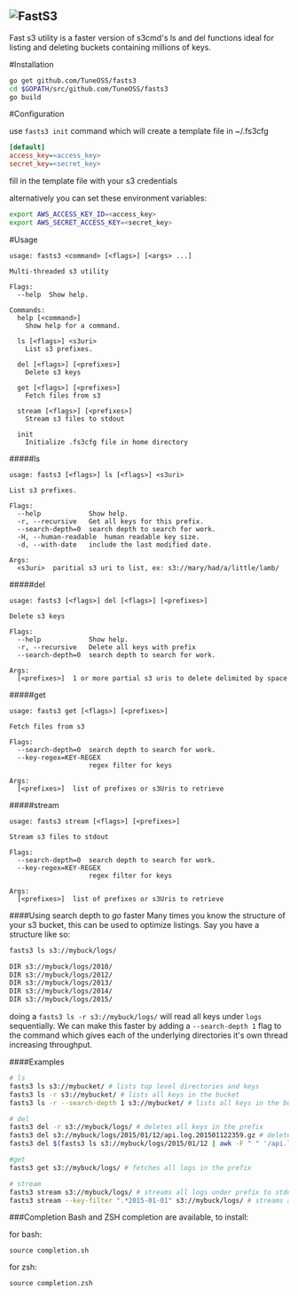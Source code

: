 ![FastS3](http://i.imgur.com/A42azaA.png)
---

Fast s3 utility is a faster version of s3cmd's ls and del functions ideal for listing and deleting buckets containing millions of keys.

#Installation

```bash
go get github.com/TuneOSS/fasts3
cd $GOPATH/src/github.com/TuneOSS/fasts3
go build
```

#Configuration

use `fasts3 init` command  which will create a template file in ~/.fs3cfg

```ini
[default]
access_key=<access_key>
secret_key=<secret_key>
```

fill in the template file with your s3 credentials

alternatively you can set these environment variables:
```bash
export AWS_ACCESS_KEY_ID=<access_key>
export AWS_SECRET_ACCESS_KEY=<secret_key>
```

#Usage

```
usage: fasts3 <command> [<flags>] [<args> ...]

Multi-threaded s3 utility

Flags:
  --help  Show help.

Commands:
  help [<command>]
    Show help for a command.

  ls [<flags>] <s3uri>
    List s3 prefixes.

  del [<flags>] [<prefixes>]
    Delete s3 keys

  get [<flags>] [<prefixes>]
    Fetch files from s3

  stream [<flags>] [<prefixes>]
    Stream s3 files to stdout

  init
    Initialize .fs3cfg file in home directory

```

#####ls
```
usage: fasts3 [<flags>] ls [<flags>] <s3uri>

List s3 prefixes.

Flags:
  --help            Show help.
  -r, --recursive   Get all keys for this prefix.
  --search-depth=0  search depth to search for work.
  -H, --human-readable  human readable key size.
  -d, --with-date   include the last modified date.

Args:
  <s3uri>  paritial s3 uri to list, ex: s3://mary/had/a/little/lamb/

```

#####del
```
usage: fasts3 [<flags>] del [<flags>] [<prefixes>]

Delete s3 keys

Flags:
  --help            Show help.
  -r, --recursive   Delete all keys with prefix
  --search-depth=0  search depth to search for work.

Args:
  [<prefixes>]  1 or more partial s3 uris to delete delimited by space

```

#####get
```
usage: fasts3 get [<flags>] [<prefixes>]

Fetch files from s3

Flags:
  --search-depth=0  search depth to search for work.
  --key-regex=KEY-REGEX
                    regex filter for keys

Args:
  [<prefixes>]  list of prefixes or s3Uris to retrieve
```

#####stream
```
usage: fasts3 stream [<flags>] [<prefixes>]

Stream s3 files to stdout

Flags:
  --search-depth=0  search depth to search for work.
  --key-regex=KEY-REGEX
                    regex filter for keys

Args:
  [<prefixes>]  list of prefixes or s3Uris to retrieve
```

####Using search depth to *go* faster
Many times you know the structure of your s3 bucket, this can be used to optimize listings. Say you have a structure like so:
```bash
fasts3 ls s3://mybuck/logs/

DIR s3://mybuck/logs/2010/
DIR s3://mybuck/logs/2012/
DIR s3://mybuck/logs/2013/
DIR s3://mybuck/logs/2014/
DIR s3://mybuck/logs/2015/
```

doing a `fasts3 ls -r s3://mybuck/logs/` will read all keys under `logs` sequentially. We can make this faster by adding a `--search-depth 1` flag to the command which gives each of the underlying directories it's own thread increasing throughput.

####Examples
```bash
# ls
fasts3 ls s3://mybucket/ # lists top level directories and keys
fasts3 ls -r s3://mybucket/ # lists all keys in the bucket
fasts3 ls -r --search-depth 1 s3://mybucket/ # lists all keys in the bucket using the directories 1 level down to thread

# del
fasts3 del -r s3://mybuck/logs/ # deletes all keys in the prefix
fasts3 del s3://mybuck/logs/2015/01/12/api.log.201501122359.gz # deletes single key
fasts3 del $(fasts3 ls s3://mybuck/logs/2015/01/12 | awk -F " " '/api.log/{print $2}') # delete all keys that have "api.log" in them

#get
fasts3 get s3://mybuck/logs/ # fetches all logs in the prefix

# stream
fasts3 stream s3://mybuck/logs/ # streams all logs under prefix to stdout
fasts3 stream --key-filter ".*2015-01-01" s3://mybuck/logs/ # streams all logs with 2015-01-01 in the key name stdout
```

###Completion
Bash and ZSH completion are available, to install:

for bash:
```
source completion.sh
```

for zsh:
```
source completion.zsh
```
